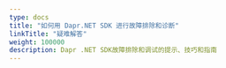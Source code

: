 ```yaml
---
type: docs
title: "如何用 Dapr.NET SDK 进行故障排除和诊断"
linkTitle: "疑难解答"
weight: 100000
description: Dapr .NET SDK故障排除和调试的提示、技巧和指南
---
```


